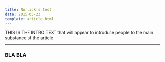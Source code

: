 ```yaml
---
title: Norlick's test
date: 2015-05-23
template: article.html
---
```


THIS IS THE INTRO TEXT that will appear to introduce people to the main substance of the article

---

### BLA BLA
